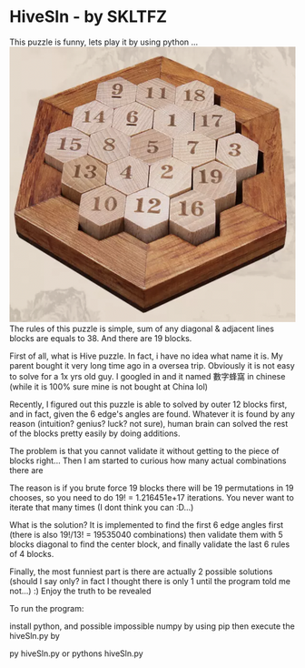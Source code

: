 # HiveSln - by SKLTFZ

This puzzle is funny, lets play it by using python ...
![alt text](https://github.com/skltfz/HiveSln/blob/main/hive-sumallto38.png?raw=true)
The rules of this puzzle is simple, sum of any diagonal & adjacent lines blocks are equals to 38. And there are 19 blocks.

First of all, what is Hive puzzle. In fact, i have no idea what name it is. My parent bought it very long time ago in a oversea trip. Obviously it is not easy to solve for a 1x yrs old guy. I googled in and it named 數字蜂窩 in chinese (while it is 100% sure mine is not bought at China lol)

Recently, I figured out this puzzle is able to solved by outer 12 blocks first, and in fact, given the 6 edge's angles are found. Whatever it is found by any reason (intuition? genius? luck? not sure), human brain can solved the rest of the blocks pretty easily by doing additions.

The problem is that you cannot validate it without getting to the piece of blocks right... Then I am started to curious how many actual combinations there are

The reason is if you brute force 19 blocks there will be 19 permutations in 19 chooses, so you need to do 19! = 1.216451e+17 iterations. You never want to iterate that many times (I dont think you can :D...)

What is the solution? It is implemented to find the first 6 edge angles first (there is also 19!/13! = 19535040 combinations) then validate them with 5 blocks diagonal to find the center block, and finally validate the last 6 rules of 4 blocks.

Finally, the most funniest part is there are actually 2 possible solutions (should I say only? in fact I thought there is only 1 until the program told me not...) :) Enjoy the truth to be revealed

To run the program:

install python, and possible impossible numpy by using pip then execute the hiveSln.py by

py hiveSln.py or pythons hiveSln.py
